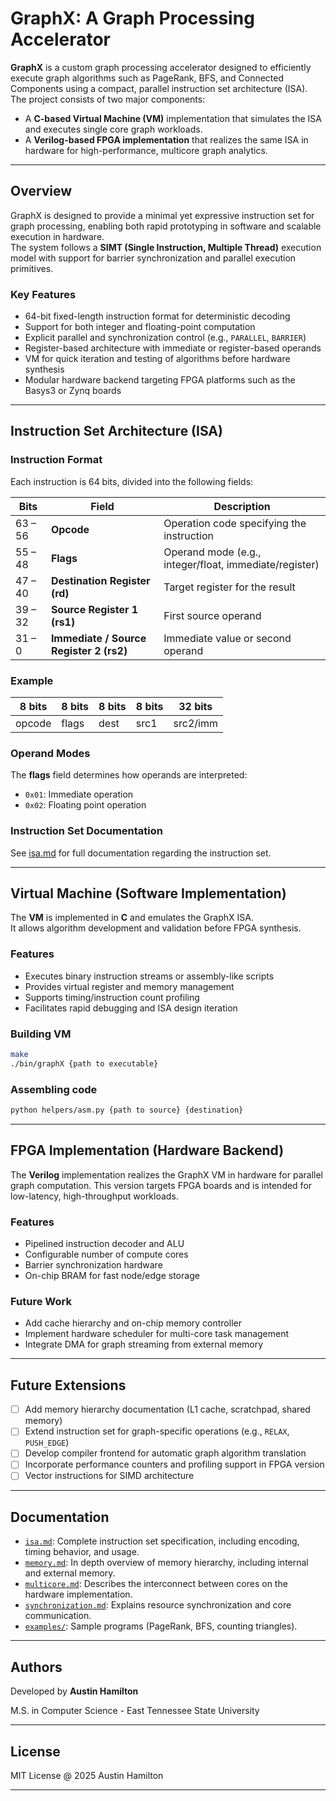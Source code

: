 # GraphX: A Graph Processing Accelerator

**GraphX** is a custom graph processing accelerator designed to efficiently execute graph algorithms such as PageRank, BFS, and Connected Components using a compact, parallel instruction set architecture (ISA).  
The project consists of two major components:
- A **C-based Virtual Machine (VM)** implementation that simulates the ISA and executes single core graph workloads.
- A **Verilog-based FPGA implementation** that realizes the same ISA in hardware for high-performance, multicore graph analytics.

---

## Overview

GraphX is designed to provide a minimal yet expressive instruction set for graph processing, enabling both rapid prototyping in software and scalable execution in hardware.  
The system follows a **SIMT (Single Instruction, Multiple Thread)** execution model with support for barrier synchronization and parallel execution primitives.

### Key Features
- 64-bit fixed-length instruction format for deterministic decoding
- Support for both integer and floating-point computation
- Explicit parallel and synchronization control (e.g., `PARALLEL`, `BARRIER`)
- Register-based architecture with immediate or register-based operands
- VM for quick iteration and testing of algorithms before hardware synthesis
- Modular hardware backend targeting FPGA platforms such as the Basys3 or Zynq boards

---

## Instruction Set Architecture (ISA)

### Instruction Format
Each instruction is 64 bits, divided into the following fields:

| Bits | Field        | Description |
|------|---------------|-------------|
| 63 – 56 | **Opcode** | Operation code specifying the instruction |
| 55 – 48 | **Flags** | Operand mode (e.g., integer/float, immediate/register) |
| 47 – 40 | **Destination Register (rd)** | Target register for the result |
| 39 – 32 | **Source Register 1 (rs1)** | First source operand |
| 31 – 0  | **Immediate / Source Register 2 (rs2)** | Immediate value or second operand |

### Example

| 8 bits | 8 bits | 8 bits | 8 bits | 32 bits |
| ------ | ------ | ------ | ------ | ------- |
| opcode | flags | dest | src1 | src2/imm |

### Operand Modes
The **flags** field determines how operands are interpreted:
- `0x01`: Immediate operation  
- `0x02`: Floating point operation 

### Instruction Set Documentation
See [isa.md](docs/isa.md) for full documentation regarding the instruction set.

---

## Virtual Machine (Software Implementation)

The **VM** is implemented in **C** and emulates the GraphX ISA.  
It allows algorithm development and validation before FPGA synthesis.

### Features
- Executes binary instruction streams or assembly-like scripts
- Provides virtual register and memory management
- Supports timing/instruction count profiling
- Facilitates rapid debugging and ISA design iteration

### Building VM
```bash
make
./bin/graphX {path to executable}
```

### Assembling code
```bash
python helpers/asm.py {path to source} {destination}
```

---

## FPGA Implementation (Hardware Backend)

The **Verilog** implementation realizes the GraphX VM in hardware for parallel graph computation. This version targets FPGA boards and is intended for low-latency, high-throughput workloads.

### Features
 - Pipelined instruction decoder and ALU
 - Configurable number of compute cores
 - Barrier synchronization hardware
 - On-chip BRAM for fast node/edge storage

### Future Work
 - Add cache hierarchy and on-chip memory controller
 - Implement hardware scheduler for multi-core task management
 - Integrate DMA for graph streaming from external memory

---

## Future Extensions
 - [ ] Add memory hierarchy documentation (L1 cache, scratchpad, shared memory)
 - [ ] Extend instruction set for graph-specific operations (e.g., `RELAX`, `PUSH_EDGE`)
 - [ ] Develop compiler frontend for automatic graph algorithm translation
 - [ ] Incorporate performance counters and profiling support in FPGA version
 - [ ] Vector instructions for SIMD architecture
---

## Documentation
 - [`isa.md`](docs/isa.md): Complete instruction set specification, including encoding, timing behavior, and usage.
 - [`memory.md`](docs/memory.md): In depth overview of memory hierarchy, including internal and external memory.
 - [`multicore.md`](docs/multicore.md): Describes the interconnect between cores on the hardware implementation.
 - [`synchronization.md`](docs/synchronization.md): Explains resource synchronization and core communication.
 - [`examples/`](docs/examples): Sample programs (PageRank, BFS, counting triangles).

---

## Authors

Developed by **Austin Hamilton**

M.S. in Computer Science - East Tennessee State University

---

## License

MIT License @ 2025 Austin Hamilton

---